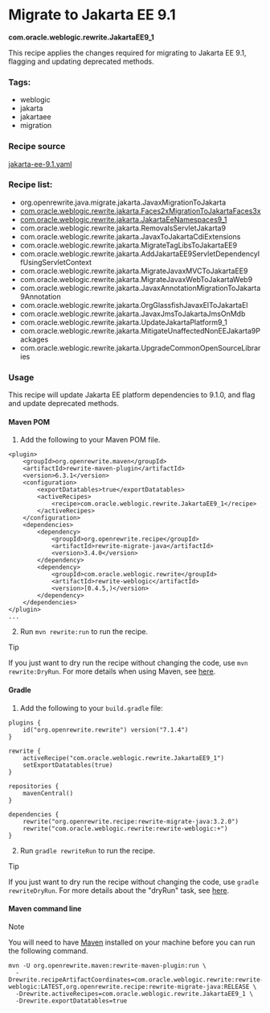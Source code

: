 # Migrate to Jakarta EE 9.1
**com.oracle.weblogic.rewrite.JakartaEE9_1**

This recipe applies the changes required for migrating to Jakarta EE 9.1, flagging and updating deprecated methods.

### Tags:
  - weblogic
  - jakarta
  - jakartaee
  - migration

### Recipe source

[jakarta-ee-9.1.yaml](https://github.com/oracle/rewrite-recipes/blob/main/rewrite-weblogic/src/main/resources/META-INF/rewrite/jakarta-ee-9.1.yaml)

### Recipe list:
- org.openrewrite.java.migrate.jakarta.JavaxMigrationToJakarta
- [com.oracle.weblogic.rewrite.jakarta.Faces2xMigrationToJakartaFaces3x](https://github.com/oracle/rewrite-recipes/blob/main/rewrite-weblogic/src/main/resources/META-INF/rewrite/jakarta-faces-3.yaml)
- [com.oracle.weblogic.rewrite.jakarta.JakartaEeNamespaces9_1](https://github.com/oracle/rewrite-recipes/blob/main/rewrite-weblogic/src/main/resources/META-INF/rewrite/jakarta-ee-9.1-namespaces.yaml)
- com.oracle.weblogic.rewrite.jakarta.RemovalsServletJakarta9
- com.oracle.weblogic.rewrite.jakarta.JavaxToJakartaCdiExtensions
- com.oracle.weblogic.rewrite.jakarta.MigrateTagLibsToJakartaEE9
- com.oracle.weblogic.rewrite.jakarta.AddJakartaEE9ServletDependencyIfUsingServletContext
- com.oracle.weblogic.rewrite.jakarta.MigrateJavaxMVCToJakartaEE9
- com.oracle.weblogic.rewrite.jakarta.MigrateJavaxWebToJakartaWeb9
- com.oracle.weblogic.rewrite.jakarta.JavaxAnnotationMigrationToJakarta9Annotation
- com.oracle.weblogic.rewrite.jakarta.OrgGlassfishJavaxElToJakartaEl
- com.oracle.weblogic.rewrite.jakarta.JavaxJmsToJakartaJmsOnMdb
- com.oracle.weblogic.rewrite.jakarta.UpdateJakartaPlatform9_1
- com.oracle.weblogic.rewrite.jakarta.MitigateUnaffectedNonEEJakarta9Packages
- com.oracle.weblogic.rewrite.jakarta.UpgradeCommonOpenSourceLibraries

### Usage

This recipe will update Jakarta EE platform dependencies to 9.1.0, and flag and update deprecated methods.

#### Maven POM

1. Add the following to your Maven POM file.
```
<plugin>
    <groupId>org.openrewrite.maven</groupId>
    <artifactId>rewrite-maven-plugin</artifactId>
    <version>6.3.1</version>
    <configuration>
        <exportDatatables>true</exportDatatables>
        <activeRecipes>
            <recipe>com.oracle.weblogic.rewrite.JakartaEE9_1</recipe>
        </activeRecipes>
    </configuration>
    <dependencies>
        <dependency>
            <groupId>org.openrewrite.recipe</groupId>
            <artifactId>rewrite-migrate-java</artifactId>
            <version>3.4.0</version>
        </dependency>
        <dependency>
            <groupId>com.oracle.weblogic.rewrite</groupId>
            <artifactId>rewrite-weblogic</artifactId>
            <version>[0.4.5,)</version>
        </dependency>
    </dependencies>
</plugin>
...
```
2. Run `mvn rewrite:run` to run the recipe.

> [!TIP]  
> If you just want to dry run the recipe without changing the code, use `mvn rewrite:DryRun`. For more details when using Maven, see [here](https://docs.openrewrite.org/reference/rewrite-maven-plugin).

#### Gradle

1. Add the following to your `build.gradle` file:

```
plugins {
    id("org.openrewrite.rewrite") version("7.1.4")
}

rewrite {
    activeRecipe("com.oracle.weblogic.rewrite.JakartaEE9_1")
    setExportDatatables(true)
}

repositories {
    mavenCentral()
}

dependencies {
    rewrite("org.openrewrite.recipe:rewrite-migrate-java:3.2.0")
    rewrite("com.oracle.weblogic.rewrite:rewrite-weblogic:+")
}
```
2. Run `gradle rewriteRun` to run the recipe.

> [!TIP]  
> If you just want to dry run the recipe without changing the code, use `gradle rewriteDryRun`. For more details about the "dryRun" task, see [here](https://docs.openrewrite.org/reference/gradle-plugin-configuration#the-dryrun-task).

#### Maven command line

> [!NOTE]
> You will need to have [Maven](https://maven.apache.org/download.cgi) installed on your machine before you can run the following command.

```
mvn -U org.openrewrite.maven:rewrite-maven-plugin:run \
  -Drewrite.recipeArtifactCoordinates=com.oracle.weblogic.rewrite:rewrite-weblogic:LATEST,org.openrewrite.recipe:rewrite-migrate-java:RELEASE \
  -Drewrite.activeRecipes=com.oracle.weblogic.rewrite.JakartaEE9_1 \
  -Drewrite.exportDatatables=true
  ```
